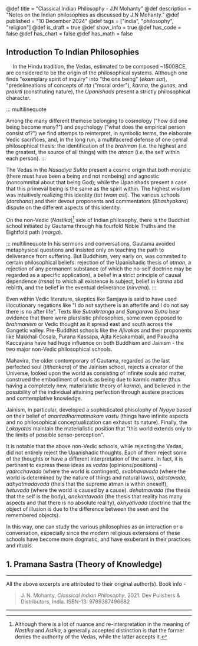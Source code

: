 @def title = "Classical Indian Philosophy - J.N Mohanty"
@def description = "Notes on the Indian philosophies as discussed by J.N Mohanty."
@def published = "10 December 2024"
@def tags = ["india", "philosophy", "religion"]
@def is_draft = true
@def show_info = true
@def has_code = false
@def has_chart = false
@def has_math = false

## Introduction To Indian Philosophies

&emsp; In the Hindu tradition, the Vedas, estimated to be composed ~1500BCE, are considered to be the origin of the philosophical systems. Although one finds "exemplary spirit of inquiry" into "the one being" (*ekam sat*), "predelineations of concepts of *rta* ("moral order"), *karma*, the *gunas*, and *prakrti* (constituting nature), the *Upanishads* present a strictly philosophical character.

::: multilinequote

Among the many different themese belonging to cosmology ("how did one being become many?") and psychology ("what does the empirical person consist of?") we find attemps to reinterpret, in symbolic terms, the elaborate Vedic sacrifices, and, in the long run, a multifacered defense of one cenral philosophical thesis: the identification of the *brahman* (i.e. the highest and the greatest, the source of all things) with the *atman* (i.e. the self within each person).
:::

The Vedas in the *Nasadiya Sukta* present a cosmic origin that both monistic (there must have been a being and not nonbeing) and agnostic (noncommital about that being God); while the Upanishads present a case that this primeval being is the same as the spirit within. The highest wisdom was intuitively realizing this identity (*tat twam asi*). The various schools (*darshana*) and their devout proponents and commentators (*Bhashyakara*) dispute on the different aspects of this identity.

On the non-Vedic (*Nastika*)[^nas] side of Indian philosophy, there is the Buddhist school initiated by Gautama through his fourfold Noble Truths and the Eightfold path (*marga*).

::: multilinequote
In his sermons and conversations, Gautama avoided metaphysical questions and insisted only on teaching the path to deliverance from suffering. But Buddhism, very early on, was commited to certain philosophical beliefs: rejection of the Upanishadic thesis of *atman*, a rejection of any permanent substance (of which the no-self doctrine may be regarded as a specific application), a belief in a strict principle of causal dependence (*trsna*) to which all existence is subject, belief in *karma* abd rebirth, and the belief in the eventual deliverance (*nirvana*).
:::

Even within Vedic literature, skeptics like Samjaya is said to have used illocutionary negations like "I do not saythere is an afterlife and I do not say there is no after life". Texts like *Sutrakrtanga* and *Sangarava Sutra* bear evidence that there were plurslistic philosophies, some even opposed to *brahmanism* or Vedic thought as it spread east and south across the Gangetic valley. Pre-Buddhist schools like the *Ajivakas* and their proponents like Makkhali Gosala, Purana Kassapa, Ajita Kesakambali, and Pakudha Kaccayana have had huge influence on both Buddhism and Jainism - the two major non-Vedic philosophical schools.


Mahavira, the older contemporary of Gautama, regarded as the last perfected soul (*tithankara*) of the Jainism school, rejects a creator of the Universe, looked upon the world as consisting of infinite souls and matter, construed the embodiment of souls as being due to karmic matter (thus having a completely new, materialistic theory of *karma*), and believed in the possibility of the individual attaining perfection through austere practices and comtemplative knowledge.

Jainism, in particular, developed a sophisticated phisolophy of *Nyaya* based on their belief of *anantadharmatmakam vastu* (things have infinite aspects and no philosophical conceptualization can exhaust its nature). Finally, the *Lokayatas* maintain the materialistic position that "this world extends only to the limits of possible sense-perception".

It is notable that the above non-Vedic schools, while rejecting the Vedas, did not entirely reject the Upanishadic thoughts. Each of them reject some of the thoughts or have a different interpretation of the same. In fact, it is pertinent to express these ideas as *vadas* (opinions/positions) - *yadrcchavada* (where the world is contingent), *svabhavavada* (where the world is determined by the nature of things and natural laws), *adrstavada*, *adhyatmadavada* (theis that the supreme atman is within oneself), *hetuvada* (where the world is caused by a cause). *dehatmavada* (the thesis that the self is the body), *anekantavada* (the thesis that reality has many aspects and that there is no absolute reality), *akhyativada* (doctrine that the object of illusion is due to the difference between the seen and the remembered objects).

In this way, one can study the various philosophies as an interaction or a conversation, especially since the modern religious extensions of these schools have become more dogmatic, and have exuberant in their practices and rituals.

## 1. Pramana Sastra (Theory of Knowledge)


----

All the above excerpts are attributed to their original author(s). Book info -

> J. N. Mohanty, *Classical Indian Philosophy*, 2021. Dev Pulishers & Distributors, India. ISBN-13: 9789387496682

----

[^nas]: Although there is a lot of nuance and re-interpretation in the meaning of *Nastika* and *Astika*, a generally accepted distinction is that the former denies the authority of the Vedas, while the latter accepts it.
